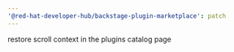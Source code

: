```yaml
---
'@red-hat-developer-hub/backstage-plugin-marketplace': patch
---
```


restore scroll context in the plugins catalog page
